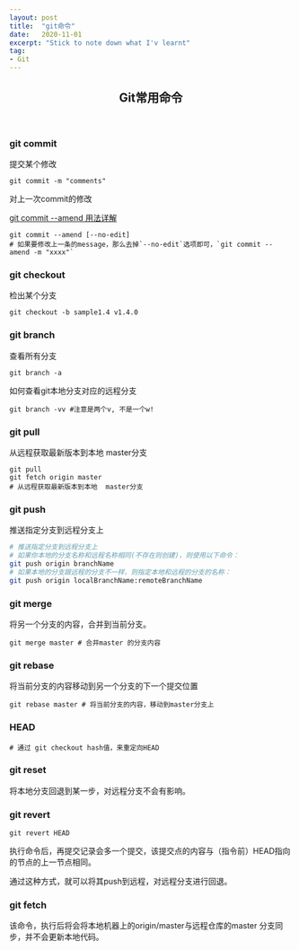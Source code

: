 ```yaml
---
layout: post
title:  "git命令"
date:   2020-11-01
excerpt: "Stick to note down what I'v learnt"
tag:
- Git
---
```


<center><H2><b>Git常用命令</b></H2></center><br>

### git commit

提交某个修改

```
git commit -m "comments"
```

对上一次commit的修改

[git commit --amend 用法详解](https://zhuanlan.zhihu.com/p/100243017)

```shell
git commit --amend [--no-edit]
# 如果要修改上一条的message，那么去掉`--no-edit`选项即可，`git commit --amend -m "xxxx"`
```





### git checkout

检出某个分支

```shell
git checkout -b sample1.4 v1.4.0 
```

### git branch

查看所有分支

```
git branch -a
```

如何查看git本地分支对应的远程分支

```
git branch -vv #注意是两个v, 不是一个w!
```



### git pull

从远程获取最新版本到本地  master分支

```shell
git pull
git fetch origin master
# 从远程获取最新版本到本地  master分支
```



### git push

推送指定分支到远程分支上

```bash
# 推送指定分支到远程分支上
# 如果你本地的分支名称和远程名称相同(不存在则创建)，则使用以下命令：
git push origin branchName
# 如果本地的分支跟远程的分支不一样，则指定本地和远程的分支的名称：
git push origin localBranchName:remoteBranchName
```



### git merge

将另一个分支的内容，合并到当前分支。

```shell
git merge master # 合并master 的分支内容
```



### git rebase

将当前分支的内容移动到另一个分支的下一个提交位置

```shell
git rebase master # 将当前分支的内容，移动到master分支上
```



### HEAD

```shell
# 通过 git checkout hash值，来重定向HEAD
```



### git reset

将本地分支回退到某一步，对远程分支不会有影响。



### git revert

```git
git revert HEAD
```

执行命令后，再提交记录会多一个提交，该提交点的内容与（指令前）HEAD指向的节点的上一节点相同。

通过这种方式，就可以将其push到远程，对远程分支进行回退。

  

### git fetch

该命令，执行后将会将本地机器上的origin/master与远程仓库的master 分支同步，并不会更新本地代码。




